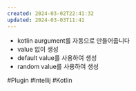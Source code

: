 ```yaml
---
created: 2024-03-02T22:41:32
updated: 2024-03-03T11:41
---
```

- kotlin aurgument를 자동으로 만들어줍니다
- value 없이 생성
- default value를 사용하여 생성
- random value를 사용하여 생성

#Plugin
#Intellij
#Kotlin